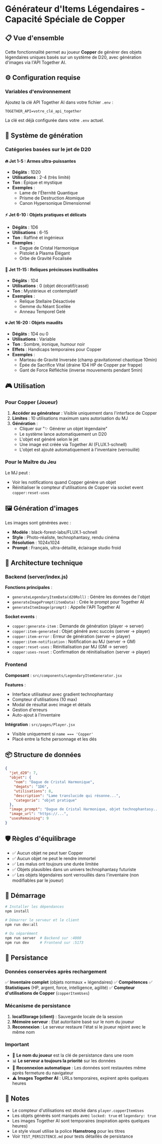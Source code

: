 # Générateur d'Items Légendaires - Capacité Spéciale de Copper

## 📋 Vue d'ensemble

Cette fonctionnalité permet au joueur **Copper** de générer des objets légendaires uniques basés sur un système de D20, avec génération d'images via l'API Together AI.

## ⚙️ Configuration requise

### Variables d'environnement

Ajoutez la clé API Together AI dans votre fichier `.env` :

```
TOGETHER_API=votre_clé_api_together
```

La clé est déjà configurée dans votre `.env` actuel.

## 🎲 Système de génération

### Catégories basées sur le jet de D20

#### 🔥 Jet 1-5 : Armes ultra-puissantes
- **Dégâts** : 1D20
- **Utilisations** : 2-4 (très limité)
- **Ton** : Épique et mystique
- **Exemples** :
  - Lame de l'Éternité Quantique
  - Prisme de Destruction Atomique
  - Canon Hypersonique Dimensionnel

#### ⚡ Jet 6-10 : Objets pratiques et délicats
- **Dégâts** : 1D6
- **Utilisations** : 6-15
- **Ton** : Raffiné et ingénieux
- **Exemples** :
  - Dague de Cristal Harmonique
  - Pistolet à Plasma Élégant
  - Orbe de Gravité Focalisée

#### 💎 Jet 11-15 : Reliques précieuses inutilisables
- **Dégâts** : 1D4
- **Utilisations** : 0 (objet décoratif/cassé)
- **Ton** : Mystérieux et contemplatif
- **Exemples** :
  - Relique Stellaire Désactivée
  - Gemme du Néant Scellée
  - Anneau Temporel Gelé

#### 💀 Jet 16-20 : Objets maudits
- **Dégâts** : 1D4 ou 0
- **Utilisations** : Variable
- **Ton** : Sombre, ironique, humour noir
- **Effets** : Handicaps temporaires pour Copper
- **Exemples** :
  - Marteau de Gravité Inversée (champ gravitationnel chaotique 10min)
  - Épée de Sacrifice Vital (draine 1D4 HP de Copper par frappe)
  - Gant de Force Réfléchie (inverse mouvements pendant 5min)

## 🎮 Utilisation

### Pour Copper (Joueur)

1. **Accéder au générateur** : Visible uniquement dans l'interface de Copper
2. **Limites** : 10 utilisations maximum sans autorisation du MJ
3. **Génération** :
   - Cliquer sur "✨ Générer un objet légendaire"
   - Le système lance automatiquement un D20
   - L'objet est généré selon le jet
   - Une image est créée via Together AI (FLUX.1-schnell)
   - L'objet est ajouté automatiquement à l'inventaire (verrouillé)

### Pour le Maître du Jeu

Le MJ peut :
- Voir les notifications quand Copper génère un objet
- Réinitialiser le compteur d'utilisations de Copper via socket event `copper:reset-uses`

## 🖼️ Génération d'images

Les images sont générées avec :
- **Modèle** : black-forest-labs/FLUX.1-schnell
- **Style** : Photo-réaliste, technophantasy, rendu cinéma
- **Résolution** : 1024x1024
- **Prompt** : Français, ultra-détaillé, éclairage studio froid

## 🔧 Architecture technique

### Backend (server/index.js)

**Fonctions principales** :
- `generateLegendaryItemData(d20Roll)` : Génère les données de l'objet
- `generateImagePrompt(itemData)` : Crée le prompt pour Together AI
- `generateItemImage(prompt)` : Appelle l'API Together AI

**Socket events** :
- `copper:generate-item` : Demande de génération (player → server)
- `copper:item-generated` : Objet généré avec succès (server → player)
- `copper:item-error` : Erreur de génération (server → player)
- `copper:item-notification` : Notification au MJ (server → GM)
- `copper:reset-uses` : Réinitialisation par MJ (GM → server)
- `copper:uses-reset` : Confirmation de réinitialisation (server → player)

### Frontend

**Composant** : `src/components/LegendaryItemGenerator.jsx`

**Features** :
- Interface utilisateur avec gradient technophantasy
- Compteur d'utilisations (10 max)
- Modal de résultat avec image et détails
- Gestion d'erreurs
- Auto-ajout à l'inventaire

**Intégration** : `src/pages/Player.jsx`
- Visible uniquement si `name === 'Copper'`
- Placé entre la fiche personnage et les dés

## 📦 Structure de données

```json
{
  "jet_d20": 7,
  "objet": {
    "nom": "Dague de Cristal Harmonique",
    "degats": "1D6",
    "utilisations": 8,
    "description": "Lame translucide qui résonne...",
    "categorie": "objet pratique"
  },
  "image_prompt": "Dague de Cristal Harmonique, objet technophantasy...",
  "image_url": "https://...",
  "usesRemaining": 9
}
```

## 🛡️ Règles d'équilibrage

- ✅ Aucun objet ne peut tuer Copper
- ✅ Aucun objet ne peut le rendre immortel
- ✅ Les malus ont toujours une durée limitée
- ✅ Objets plausibles dans un univers technophantasy futuriste
- ✅ Les objets légendaires sont verrouillés dans l'inventaire (non modifiables par le joueur)

## 🚀 Démarrage

```bash
# Installer les dépendances
npm install

# Démarrer le serveur et le client
npm run dev:all

# Ou séparément
npm run server  # Backend sur :4000
npm run dev     # Frontend sur :5173
```

## 💾 Persistance

### Données conservées après rechargement

✅ **Inventaire complet** (objets normaux + légendaires)
✅ **Compétences**
✅ **Statistiques** (HP, argent, force, intelligence, agilité)
✅ **Compteur d'utilisations de Copper** (`copperItemUses`)

### Mécanisme de persistance

1. **localStorage (client)** : Sauvegarde locale de la session
2. **Mémoire serveur** : État autoritaire basé sur le nom du joueur
3. **Reconnexion** : Le serveur restaure l'état si le joueur rejoint avec le même nom

### Important

- 🔑 **Le nom du joueur** est la clé de persistance dans une room
- 📊 **Le serveur a toujours la priorité** sur les données
- 🔄 **Reconnexion automatique** : Les données sont restaurées même après fermeture du navigateur
- ⚠️ **Images Together AI** : URLs temporaires, expirent après quelques heures

## 📝 Notes

- Le compteur d'utilisations est stocké dans `player.copperItemUses`
- Les objets générés sont marqués avec `locked: true` et `legendary: true`
- Les images Together AI sont temporaires (expiration après quelques heures)
- Le style visuel utilise la police **Hamstrong** pour les titres
- Voir `TEST_PERSISTENCE.md` pour tests détaillés de persistance

